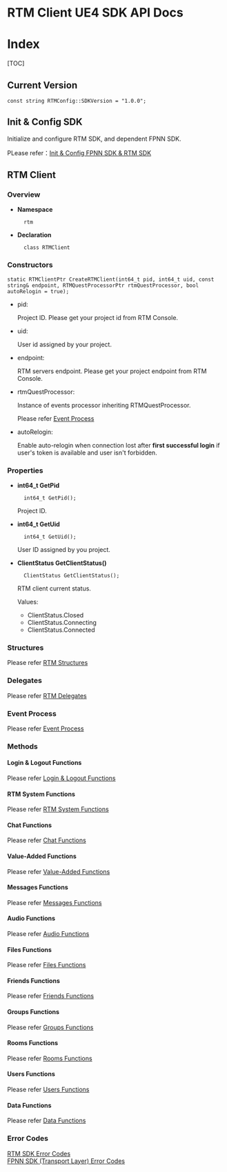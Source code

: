 # RTM Client UE4 SDK API Docs

# Index

[TOC]

## Current Version

	const string RTMConfig::SDKVersion = "1.0.0";

## Init & Config SDK

Initialize and configure RTM SDK, and dependent FPNN SDK. 

PLease refer：[Init & Config FPNN SDK & RTM SDK](Init.md)

## RTM Client

### Overview

* **Namespace**

		rtm

* **Declaration**

		class RTMClient

### Constructors

	static RTMClientPtr CreateRTMClient(int64_t pid, int64_t uid, const string& endpoint, RTMQuestProcessorPtr rtmQuestProcessor, bool autoRelogin = true);


* pid:

	Project ID. Please get your project id from RTM Console.

* uid:

	User id assigned by your project.

* endpoint:

	RTM servers endpoint. Please get your project endpoint from RTM Console.

* rtmQuestProcessor:

	Instance of events processor inheriting RTMQuestProcessor.

	Please refer [Event Process](EventProcess.md)

* autoRelogin:

	Enable auto-relogin when connection lost after **first successful login** if user's token is available and user isn't forbidden.

### Properties

* **int64_t GetPid**

		int64_t GetPid();
		

	Project ID.

* **int64_t GetUid**

		int64_t GetUid();

	User ID assigned by you project.

* **ClientStatus GetClientStatus()**

		ClientStatus GetClientStatus();

	RTM client current status.

	Values:

	+ ClientStatus.Closed
	+ ClientStatus.Connecting
	+ ClientStatus.Connected

### Structures

Please refer [RTM Structures](Structures.md)

### Delegates

Please refer [RTM Delegates](Delegates.md)

### Event Process

Please refer [Event Process](EventProcess.md)

### Methods

#### Login & Logout Functions

Please refer [Login & Logout Functions](LoginLogout.md)

#### RTM System Functions

Please refer [RTM System Functions](System.md)

#### Chat Functions

Please refer [Chat Functions](Chat.md)

#### Value-Added Functions

Please refer [Value-Added Functions](ValueAdded.md)

#### Messages Functions

Please refer [Messages Functions](Messages.md)

#### Audio Functions

Please refer [Audio Functions](Audio.md)

#### Files Functions

Please refer [Files Functions](Files.md)

#### Friends Functions

Please refer [Friends Functions](Friends.md)

#### Groups Functions

Please refer [Groups Functions](Groups.md)

#### Rooms Functions

Please refer [Rooms Functions](Rooms.md)

#### Users Functions

Please refer [Users Functions](Users.md)

#### Data Functions

Please refer [Data Functions](Data.md)

### Error Codes

[RTM SDK Error Codes](https://github.com/highras/rtm-client-sdk-unreal/blob/main/Plugins/RTM/Source/RTM/Public/RTMErrorCode.h)  
[FPNN SDK (Transport Layer) Error Codes](https://github.com/highras/rtm-client-sdk-unreal/blob/main/Plugins/FPNN/Source/FPNN/Include/x64/base/FpnnError.h)

